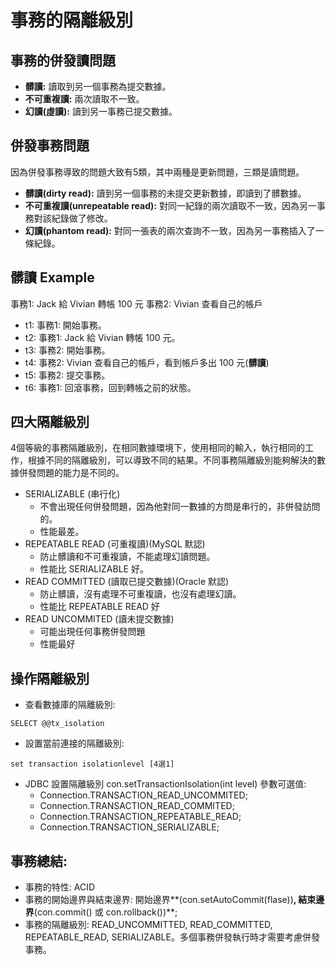 # 事務的隔離級別

## 事務的併發讀問題
- **髒讀:** 讀取到另一個事務為提交數據。
- **不可重複讀:** 兩次讀取不一致。
- **幻讀(虛讀):** 讀到另一事務已提交數據。

## 併發事務問題
因為併發事務導致的問題大致有5類，其中兩種是更新問題，三類是讀問題。

- **髒讀(dirty read):** 讀到另一個事務的未提交更新數據，即讀到了髒數據。
- **不可重複讀(unrepeatable read):** 對同一紀錄的兩次讀取不一致，因為另一事務對該紀錄做了修改。
- **幻讀(phantom read):** 對同一張表的兩次查詢不一致，因為另一事務插入了一條紀錄。

## 髒讀 Example
事務1: Jack 給 Vivian 轉帳 100 元
事務2: Vivian 查看自己的帳戶

- t1: 事務1: 開始事務。
- t2: 事務1: Jack 給 Vivian 轉帳 100 元。
- t3: 事務2: 開始事務。
- t4: 事務2: Vivian 查看自己的帳戶，看到帳戶多出 100 元(**髒讀**)
- t5: 事務2: 提交事務。
- t6: 事務1: 回滾事務，回到轉帳之前的狀態。

## 四大隔離級別
4個等級的事務隔離級別，在相同數據環境下，使用相同的輸入，執行相同的工作，根據不同的隔離級別，可以導致不同的結果。不同事務隔離級別能夠解決的數據併發問題的能力是不同的。

- SERIALIZABLE (串行化)
    - 不會出現任何併發問題，因為他對同一數據的方問是串行的，非併發訪問的。
    - 性能最差。
- REPEATABLE READ (可重複讀)(MySQL 默認)
    - 防止髒讀和不可重複讀，不能處理幻讀問題。
    - 性能比 SERIALIZABLE 好。
- READ COMMITTED (讀取已提交數據)(Oracle 默認)
    - 防止髒讀，沒有處理不可重複讀，也沒有處理幻讀。
    - 性能比 REPEATABLE READ 好
- READ UNCOMMITED (讀未提交數據)
    - 可能出現任何事務併發問題
    - 性能最好

## 操作隔離級別
- 查看數據庫的隔離級別:
```
SELECT @@tx_isolation
```
- 設置當前連接的隔離級別:
```
set transaction isolationlevel [4選1]
```
- JDBC 設置隔離級別
  con.setTransactionIsolation(int level)
  參數可選值:
    - Connection.TRANSACTION_READ_UNCOMMITED;
    - Connection.TRANSACTION_READ_COMMITED;
    - Connection.TRANSACTION_REPEATABLE_READ;
    - Connection.TRANSACTION_SERIALIZABLE;
    

## 事務總結:
- 事務的特性: ACID
- 事務的開始邊界與結束邊界: 開始邊界**(con.setAutoCommit(flase))**, 結束邊界**(con.commit() 或 con.rollback())**;
- 事務的隔離級別: READ_UNCOMMITTED, READ_COMMITTED, REPEATABLE_READ, SERIALIZABLE。多個事務併發執行時才需要考慮併發事務。
